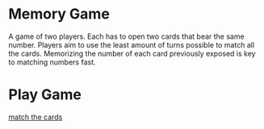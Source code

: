 # Memory Game
A game of two players. Each has to open two cards that
bear the same number. Players aim to use the least amount of turns possible
to match all the cards. Memorizing the number of each card previously exposed
is key to matching numbers fast.

# Play Game
[match the cards](https://py2.codeskulptor.org/#user50_QVgKoxiide_15.py)
